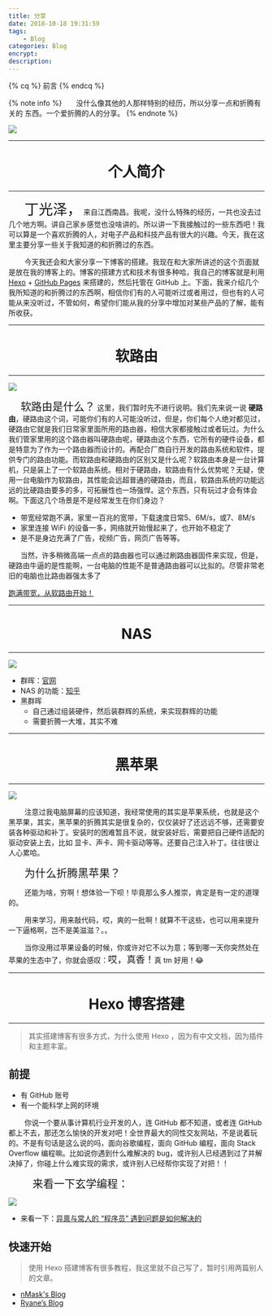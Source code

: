 ```yaml
---
title: 分享
date: 2018-10-18 19:31:59
tags:
    - Blog
categories: Blog
encrypt:
description:
---
```


{% cq %} 前言 {% endcq %}

{% note info %} 
&nbsp;&nbsp;&nbsp;&nbsp;&nbsp;&nbsp;没什么像其他的人那样特别的经历，所以分享一点和折腾有关的 东西。一个爱折腾的人的分享。
{% endnote %}

![](https://timgsa.baidu.com/timg?image&quality=80&size=b9999_10000&sec=1540014334910&di=78916d89429adc6faeecf7abd9672192&imgtype=0&src=http%3A%2F%2Fimgsrc.baidu.com%2Fimgad%2Fpic%2Fitem%2Fb90e7bec54e736d1c336333290504fc2d56269e7.jpg)

<!-- more -->

---



# <center>个人简介 </center>

---

<p>
    &nbsp;&nbsp;&nbsp;&nbsp;&nbsp;&nbsp;&nbsp;&nbsp;<span style="font-size:2em">丁光泽，</span> 来自江西南昌。我呢，没什么特殊的经历，一共也没去过几个地方啊。讲自己家乡感觉也没啥讲的。所以讲一下我接触过的一些东西吧！我可以算是一个喜欢折腾的人，对电子产品和科技产品有很大的兴趣。今天，我在这里主要分享一些关于我知道的和折腾过的东西。
</p>
<p>
    &nbsp;&nbsp;&nbsp;&nbsp;&nbsp;&nbsp;&nbsp;&nbsp;今天我还会和大家分享一下博客的搭建。我现在和大家所讲述的这个页面就是放在我的博客上的。博客的搭建方式和技术有很多种哈，我自己的博客就是利用 <a href="https://hexo.io/">Hexo</a> + <a href="https://pages.github.com/">GitHub Pages</a> 来搭建的，然后托管在 GitHub 上。下面，我来介绍几个我所知道的和折腾过的东西啊，相信你们有的人可能听过或者用过，但也有的人可能从来没听过，不管如何，希望你们能从我的分享中增加对某些产品的了解，能有所收获。
</p>



---

# <center>软路由</center>



---

![](https://ss1.bdstatic.com/70cFuXSh_Q1YnxGkpoWK1HF6hhy/it/u=3484697863,1817509238&fm=26&gp=0.jpg)

<p>
    &nbsp;&nbsp;&nbsp;&nbsp;&nbsp;&nbsp;<span style="font-size:1.5em">软路由是什么？</span> 这里，我们暂时先不进行说明。我们先来说一说 <b>硬路由</b>，硬路由这个词，可能你们有的人可能没听过，但是，你们每个人绝对都见过，硬路由它就是我们日常家里面所用的路由器，相信大家都接触过或者玩过。为什么我们管家里用的这个路由器叫硬路由呢，硬路由这个东西，它所有的硬件设备，都是特意为了作为一个路由器而设计的。再配合厂商自行开发的路由系统和软件，提供专门的路由功能。而软路由和硬路由的区别又是什么呢？软路由本身是一台计算机，只是装上了一个软路由系统。相对于硬路由，软路由有什么优势呢？无疑，使用一台电脑作为软路由，其性能会远超普通的硬路由，而且，软路由系统的功能远远的比硬路由要多的多，可拓展性也一场强悍。这个东西，只有玩过才会有体会啊。下面这几个场景是不是经常发生在你们身边？
</p>



* 带宽经常跑不满，家里一百兆的宽带，下载速度日常5、6M/s，或7、8M/s
* 家里连接 WiFi 的设备一多，网络就开始慢起来了，也开始不稳定了
* 是不是身边充满了广告，视频广告，网页广告等等。

&nbsp;&nbsp;&nbsp;&nbsp;&nbsp;&nbsp;当然，许多稍微高端一点点的路由器也可以通过刷路由器固件来实现，但是，硬路由牛逼的是性能啊，一台电脑的性能不是普通路由器可以比拟的。尽管非常老旧的电脑也比路由器强太多了

[跑满带宽，从软路由开始！](https://www.chiphell.com/thread-1744266-1-1.html)

---

# <center>NAS</center>

---

![](https://ws1.sinaimg.cn/large/006iOFs0gy1fwefvmtzebj30cj0bljvf.jpg)

* 群晖：[官网](https://www.synology.cn/zh-cn/support/nas_selector)
* NAS 的功能：[知乎](https://www.zhihu.com/question/31480960)
* 黑群晖
  * 自己通过组装硬件，然后装群辉的系统，来实现群辉的功能
  * 需要折腾一大堆，其实不难



---

# <center>黑苹果</center>

---

![](https://ws1.sinaimg.cn/large/006iOFs0gy1fwef4uq9pkj31hc0u07wj.jpg)



<p>
    &nbsp;&nbsp;&nbsp;&nbsp;&nbsp;&nbsp;&nbsp;&nbsp;注意过我电脑屏幕的应该知道，我经常使用的其实是苹果系统，也就是这个黑苹果，其实，黑苹果的折腾其实是很复杂的，仅仅装好了还远远不够，还需要安装各种驱动和补丁。安装时的困难暂且不说，就安装好后，需要把自己硬件适配的驱动安装上去，比如 显卡、声卡、网卡驱动等等。还要自己注入补丁。往往很让人心累哈。
</p>


<p>
    &nbsp;&nbsp;&nbsp;&nbsp;&nbsp;&nbsp;&nbsp;&nbsp;<span style="font-size:1.5em">为什么折腾黑苹果？</span>
</p>
<p>&nbsp;&nbsp;&nbsp;&nbsp;&nbsp;&nbsp;&nbsp;&nbsp;还能为啥，穷啊！想体验一下呗！毕竟那么多人推崇，肯定是有一定的道理的。</p>
<p>&nbsp;&nbsp;&nbsp;&nbsp;&nbsp;&nbsp;&nbsp;&nbsp;用来学习，用来敲代码，哎，爽的一批啊！就算不干这些，也可以用来提升一下逼格啊，岂不是美滋滋？。。</p>
<p>&nbsp;&nbsp;&nbsp;&nbsp;&nbsp;&nbsp;&nbsp;&nbsp;当你没用过苹果设备的时候，你或许对它不以为意；等到哪一天你突然处在苹果的生态中了，你就会感叹：<span style="font-size:1.3em">哎，真香！</span>真 tm 好用！😂</p>

---

# <center>Hexo 博客搭建</center>

---

> 其实搭建博客有很多方式，为什么使用 Hexo ，因为有中文文档，因为插件和主题丰富。

## 前提

* 有 GitHub 账号
* 有一个能科学上网的环境

<p>
    &nbsp;&nbsp;&nbsp;&nbsp;&nbsp;&nbsp;&nbsp;&nbsp;你说一个要从事计算机行业开发的人，连 GitHub 都不知道，或者连 GitHub 都上不去，那还怎么愉快的开发对吧！全世界最大的同性交友网站，不是说着玩的。不是有句话是这么说的吗，面向谷歌编程，面向 GitHub 编程，面向 Stack Overflow 编程嘛。比如说你遇到什么难解决的 bug，或许别人已经遇到过了并解决掉了，你碰上什么难实现的需求，或许别人已经帮你实现了对把！！
</p>
<p>
    <span style="font-size:1.5em;">&nbsp;&nbsp;&nbsp;&nbsp;&nbsp;&nbsp;&nbsp;&nbsp;来看一下玄学编程：</span>
</p>


![](https://ws1.sinaimg.cn/large/006iOFs0gy1fwln81uqa1j30cx0b10ul.jpg)



* 来看一下：[异禀与常人的 “程序员” 遇到问题是如何解决的](https://baijiahao.baidu.com/s?id=1568433237759857&wfr=spider&for=pc)

## 快速开始

> 使用 Hexo 搭建博客有很多教程，我这里就不自己写了，暂时引用两篇别人的文章。

* [nMask's Blog](https://thief.one/2017/03/03/Hexo%E6%90%AD%E5%BB%BA%E5%8D%9A%E5%AE%A2%E6%95%99%E7%A8%8B/)
* [Ryane’s Blog](https://link.juejin.im/?target=http%3A%2F%2Fryane.top%2F)

